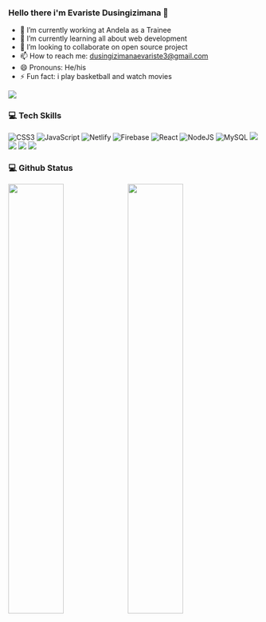 ### Hello there i'm Evariste Dusingizimana 👋

- 🔭 I’m currently working at Andela as a Trainee
- 🌱 I’m currently learning all about web development
- 👯 I’m looking to collaborate on open source project
- 📫 How to reach me: dusingizimanaevariste3@gmail.com
- 😄 Pronouns: He/his
- ⚡ Fun fact: i play basketball and watch movies

[![](https://visitcount.itsvg.in/api?id=Evaristekanova&icon=0&color=0)](https://visitcount.itsvg.in)

### 💻 Tech Skills
![CSS3](https://img.shields.io/badge/css3-%231572B6.svg?style=for-the-badge&logo=css3&logoColor=white)
![JavaScript](https://img.shields.io/badge/javascript-%23323330.svg?style=for-the-badge&logo=javascript&logoColor=%23F7DF1E)
![Netlify](https://img.shields.io/badge/netlify-%23000000.svg?style=for-the-badge&logo=netlify&logoColor=#00C7B7)
![Firebase](https://img.shields.io/badge/firebase-%23039BE5.svg?style=for-the-badge&logo=firebase)
![React](https://img.shields.io/badge/react-%2320232a.svg?style=for-the-badge&logo=react&logoColor=%2361DAFB)
![NodeJS](https://img.shields.io/badge/node.js-6DA55F?style=for-the-badge&logo=node.js&logoColor=white)
![MySQL](https://img.shields.io/badge/mysql-%2300f.svg?style=for-the-badge&logo=mysql&logoColor=white)
<img src="https://img.shields.io/badge/MongoDB-%234ea94b.svg?style=for-the-badge&logo=mongodb&logoColor=white"/>
<img src="https://img.shields.io/badge/-sequelize-4285F4?style=flat-square&logo=Bootstrapp%&=white"/>
<img src="https://img.shields.io/badge/-Git-F44D27?style=flat-square&logo=Git&logoColor=white"/>
<img src="https://img.shields.io/badge/-Github-181717?style=flat-square&logo=GitHub&logoColor=white"/>         
### 💻 Github Status
<img align="left" width="47%" src="https://github-readme-stats.vercel.app/api?username=Evaristekanova&show_icons=true&theme=merko"/>
<img align="left" width="47%" src="https://github-readme-stats.vercel.app/api/top-langs/?username=Evaristekanova&layout=compact"/>
